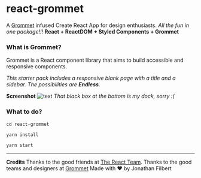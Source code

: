 # react-grommet
A [Grommet](https://v2.grommet.io/) infused Create React App for design enthusiasts.
*All the fun in one package!!!*
**React + ReactDOM + Styled Components + Grommet**

### What is Grommet?
Grommet is a React component library that aims to build accessible and responsive components.

*This starter pack includes a responsive blank page with a title and a sidebar. The possibilities are **Endless**.*

**Screenshot**
![text](https://a.uchi.moe/csdnk.gif)
*That black box at the bottom is my dock, sorry :(*



### What to do?
```
cd react-grommet
```
```
yarn install
```

```
yarn start
```

---
**Credits**
Thanks to the good friends at [The React Team](https://github.com/facebook/create-react-app).
Thanks to the good teams and designers at [Grommet](https://github.com/grommet)
Made with ❤️ by Jonathan Filbert


